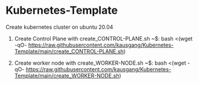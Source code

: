 # Kubernetes-Template
 
 Create kubernetes cluster on ubuntu 20.04 

1.  Create Control Plane with create_CONTROL-PLANE.sh
    ~$: bash <(wget -qO- https://raw.githubusercontent.com/kausgang/Kubernetes-Template/main/create_CONTROL-PLANE.sh)

2.  Create worker node with create_WORKER-NODE.sh
    ~$: bash <(wget -qO- https://raw.githubusercontent.com/kausgang/Kubernetes-Template/main/create_WORKER-NODE.sh)
